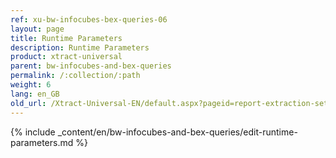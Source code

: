 ```yaml
---
ref: xu-bw-infocubes-bex-queries-06
layout: page
title: Runtime Parameters
description: Runtime Parameters
product: xtract-universal
parent: bw-infocubes-and-bex-queries
permalink: /:collection/:path
weight: 6
lang: en_GB
old_url: /Xtract-Universal-EN/default.aspx?pageid=report-extraction-settings
---
```


{% include _content/en/bw-infocubes-and-bex-queries/edit-runtime-parameters.md %}
